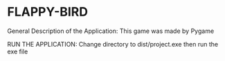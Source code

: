 # FLAPPY-BIRD
General Description of the Application: This game was made by Pygame

RUN THE APPLICATION:
  Change directory to dist/project.exe then run the exe file
  
